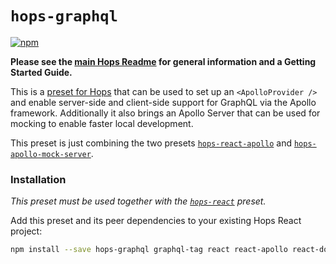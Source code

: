 # `hops-graphql`

[![npm](https://img.shields.io/npm/v/hops-graphql.svg)](https://www.npmjs.com/package/hops-graphql)

**Please see the [main Hops Readme](https://github.com/xing/hops/blob/master/README.md) for general information and a Getting Started Guide.**

This is a [preset for Hops](https://github.com/xing/hops/tree/master#presets) that can be used to set up an `<ApolloProvider />` and enable server-side and client-side support for GraphQL via the Apollo framework. Additionally it also brings an Apollo Server that can be used for mocking to enable faster local development.

This preset is just combining the two presets [`hops-react-apollo`](https://github.com/xing/hops/blob/master/packages/apollo/README.md#presets) and [`hops-apollo-mock-server`](https://github.com/xing/hops/blob/master/packages/apollo-mock-server/README.md#presets).

### Installation

_This preset must be used together with the [`hops-react`](https://github.com/xing/hops/blob/master/packages/react/README.md#presets) preset._

Add this preset and its peer dependencies to your existing Hops React project:

```bash
npm install --save hops-graphql graphql-tag react react-apollo react-dom react-helmet-async react-router-dom
```
